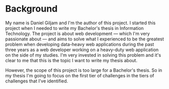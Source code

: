 # Background

My name is Daniel Giljam and I'm the author of this project. I started this project when I needed to write my Bachelor's thesis in Information Technology. The project is about web development — which I'm very passionate about — and aims to solve what I experienced to be the greatest problem when developing data-heavy web applications during the past three years as a web developer working on a heavy-duty web application on the side of my studies. I'm very invested in solving this problem and it's clear to me that this is the topic I want to write my thesis about.

However, the scope of this project is too large for a Bachelor's thesis. So in my thesis I'm going to focus on the first tier of challenges in the tiers of challenges that I've identified.

